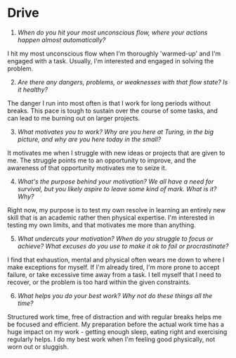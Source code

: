 # Drive

1. *When do you hit your most unconscious flow, where your actions happen almost automatically?*

  I hit my most unconscious flow when I'm thoroughly 'warmed-up' and I'm engaged with a task.  Usually, I'm interested and engaged in solving the problem.

2. *Are there any dangers, problems, or weaknesses with that flow state? Is it healthy?*

  The danger I run into most often is that I work for long periods without breaks.  This pace is tough to sustain over the course of some tasks, and can lead to me burning out on larger projects.

3. *What motivates you to work? Why are you here at Turing, in the big picture, and why are you here today in the small?*

  It motivates me when I struggle with new ideas or projects that are given to me.  The struggle points me to an opportunity to improve, and the awareness of that opportunity motivates me to seize it.

4. *What's the purpose behind your motivation? We all have a need for survival, but you likely aspire to leave some kind of mark. What is it? Why?*

  Right now, my purpose is to test my own resolve in learning an entirely new skill that is an academic rather then physical expertise. I'm interested in testing my own limits, and that motivates me more than anything.

5. *What undercuts your motivation? When do you struggle to focus or achieve? What excuses do you use to make it ok to fail or procrastinate?*

  I find that exhaustion, mental and physical often wears me down to where I make exceptions for myself.  If I'm already tired, I'm more prone to accept failure, or take excessive time away from a task.  I tell myself that I need to recover, or the problem is too hard within the given constraints.

6. *What helps you do your best work? Why not do these things all the time?*

  Structured work time, free of distraction and with regular breaks helps me be focused and efficient.  My preparation before the actual work time has a huge impact on my work - getting enough sleep, eating right and exercising regularly helps.  I do my best work when I'm feeling good physically, not worn out or sluggish.
